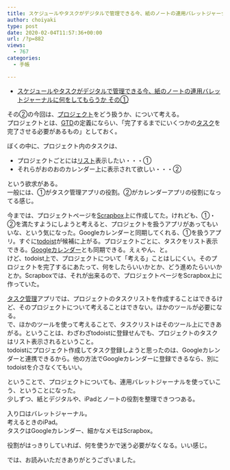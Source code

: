 ```yaml
---
title: スケジュールやタスクがデジタルで管理できる今、紙のノートの連用バレットジャーナルに何をしてもらうか その②
author: choiyaki
type: post
date: 2020-02-04T11:57:36+00:00
url: /?p=882
views:
  - 767
categories:
  - 手帳

---
```

  * [スケジュールやタスクがデジタルで管理できる今、紙のノートの連用バレットジャーナルに何をしてもらうか その①][1]

その②の今回は、[プロジェクト][2]をどう扱うか、について考える。  
プロジェクトとは、[GTD][3]の定義にならい、「完了するまでにいくつかの[タスク][4]を完了させる必要があるもの」としておく。

ぼくの中に、プロジェクト内のタスクは、

  * プロジェクトごとには<a href="https://scrapbox.io/choiyaki-hondana/%E3%83%AA%E3%82%B9%E3%83%88" draggable="false">リスト</a>表示したい・・・①
  * それらがおのおのカレンダー上に表示されて欲しい・・・②

という欲求がある。  
一般には、①がタスク管理アプリの役割。②がカレンダーアプリの役割になってる感じ。

今までは、プロジェクトページを[Scrapbox][5]上に作成してた。けれども、①・②を満たすようにしようと考えると、プロジェクトを扱うアプリがあってもいいな、という気になった。Googleカレンダーと同期してくれる、①を扱うアプリ。すぐに[todoist][6]が候補に上がる。プロジェクトごとに、タスクをリスト表示できる。[Googleカレンダー][7]とも同期できる。えぇやん、と。  
けど、todoist上で、プロジェクトについて「考える」ことはしにくい。そのプロジェクトを完了するにあたって、何をしたらいいかとか、どう進めたらいいかとか。Scrapboxでは、それが出来るので、プロジェクトページをScrapbox上に作っていた。

[タスク管理][8]アプリでは、プロジェクトのタスクリストを作成することはできるけど、そのプロジェクトについて考えることはできない。ほかのツールが必要になる。  
で、ほかのツールを使って考えることで、タスクリストはそのツール上にできあがる。ということは、わざわざtodoistに登録せんでも、プロジェクトのタスクはリスト表示されるということ。  
todoistにプロジェクト作成してタスク登録しようと思ったのは、Googleカレンダーと連携できるから。他の方法でGoogleカレンダーに登録できるなら、別にtodoistを介さなくてもいい。

ということで、プロジェクトについても、連用バレットジャーナルを使っていこう、ということになった。  
少しずつ、紙とデジタルや、iPadとノートの役割を整理できつつある。

入り口はバレットジャーナル。  
考えるときのiPad。  
タスクはGoogleカレンダー、細かなメモはScrapbox。

役割がはっきりしていれば、何を使うかで迷う必要がなくなる。いい感じ。

では、お読みいただきありがとうございました。

 [1]: https://choiyaki.com/?p=880
 [2]: https://scrapbox.io/choiyaki-hondana/%E3%83%97%E3%83%AD%E3%82%B8%E3%82%A7%E3%82%AF%E3%83%88
 [3]: https://scrapbox.io/choiyaki-hondana/GTD
 [4]: https://scrapbox.io/choiyaki-hondana/%E3%82%BF%E3%82%B9%E3%82%AF
 [5]: https://scrapbox.io/choiyaki-hondana/Scrapbox
 [6]: https://scrapbox.io/choiyaki-hondana/todoist
 [7]: https://scrapbox.io/choiyaki-hondana/Google%E3%82%AB%E3%83%AC%E3%83%B3%E3%83%80%E3%83%BC
 [8]: https://scrapbox.io/choiyaki-hondana/%E3%82%BF%E3%82%B9%E3%82%AF%E7%AE%A1%E7%90%86